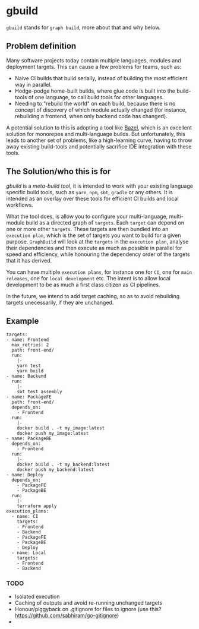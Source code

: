 # gbuild
`gbuild` stands for `graph build`, more about that and why below.
## Problem definition
Many software projects today contain multiple languages, modules and deployment targets.
This can cause a few problems for teams, such as:

* Naive CI builds that build serially, instead of building the most efficient way in parallel.
* Hodge-podge home-built builds, where glue code is built into the build-tools of one language, to call build tools for other languages.
* Needing to "rebuild the world" on each build, because there is no concept of discovery of which module actually changed (for instance, rebuilding a frontend, when only backend code has changed).

A potential solution to this is adopting a tool like [Bazel](https://bazel.build), which is an excellent solution for monorepos and multi-language builds. But unfortunately, this leads to another set of problems, like a high-learning curve, having to throw away existing build-tools and potentially sacrifice IDE integration with these tools.

## The Solution/who this is for
_gbuild_ is a _meta-build tool_, it is intended to work with your existing language specific build tools, such as `yarn`, `npm`, `sbt`, `gradle` or any others. It is intended as an overlay over these tools for efficient CI builds and local workflows.

What the tool does, is allow you to configure your multi-language, multi-module build as a directed graph of `targets`. Each `target` can depend on one or more other `targets`.
These targets are then bundled into an `execution plan`, which is the set of targets you want to build for a given purpose. `GraphBuild` will look at the `targets` in the `execution plan`, analyse their dependencies and then execute as much as possible in parallel for speed and efficiency, while honouring the dependency order of the targets that it has derived.

You can have multiple `execution plans`, for instance one for `CI`, one for `main releases`, one for `local development` etc. The intent is to allow local development to be as much a first class citizen as CI pipelines.

In the future, we intend to add target caching, so as to avoid rebuilding targets unecessarily, if they are unchanged.

## Example


```
targets:
- name: Frontend
  max_retries: 2
  path: front-end/
  run:
    |-
    yarn test
    yarn build
- name: Backend
  run:
    |-
    sbt test assembly
- name: PackageFE
  path: front-end/
  depends_on:
    - Frontend
  run: 
    |-
    docker build . -t my_image:latest
    docker push my_image:latest
- name: PackageBE
  depends_on:
    - Frontend
  run: 
    |-
    docker build . -t my_backend:latest
    docker push my_backend:latest
- name: Deploy
  depends_on:
    - PackageFE
    - PackageBE
  run: 
    |-
    terraform apply
execution_plans:
  - name: CI
    targets:
    - Frontend
    - Backend
    - PackageFE
    - PackageBE
    - Deploy
  - name: Local
    targets:
    - Frontend
    - Backend
```

### TODO

* Isolated execution
* Caching of outputs and avoid re-running unchanged targets
* Honour/piggyback on .gitignore for files to ignore (use this? https://github.com/sabhiram/go-gitignore)
*